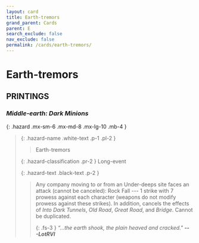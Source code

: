 ```yaml
---
layout: card
title: Earth-tremors
grand_parent: Cards
parent: E
search_exclude: false
nav_exclude: false
permalink: /cards/earth-tremors/
---
```


# Earth-tremors


## PRINTINGS


### _Middle-earth: Dark Minions_

{: .hazard .mx-sm-6 .mx-md-8 .mx-lg-10 .mb-4 }
> {: .hazard-name .white-text .p-1 .pl-2 }
> > <div class="hazard-mp"></div>
> > <div class="card-name">Earth-tremors</div>
>
> {: .hazard-classification .pr-2 }
> Long-event
>
> {: .hazard-text .black-text .p-2 }
> > Any company moving to or from an Under-deeps site faces an attack (cannot be canceled): Rock Fall --- 1 strike with 7 prowess against each character (weapons do not modify prowess against these strikes). In addition, cancels the effects of _Into Dark Tunnels_, _Old Road_, _Great Road_, and _Bridge_. Cannot be duplicated. 
> > 
> > {: .fs-3 } 
> > _“...the earth shook, the plain heaved and cracked."_ ***---&#65279;LotRVI*** 
>


